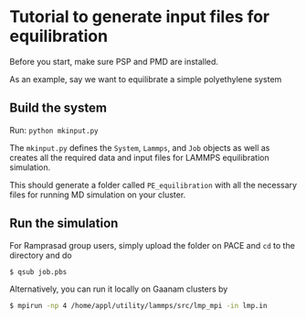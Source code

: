 # Tutorial to generate input files for equilibration

Before you start, make sure PSP and PMD are installed.

As an example, say we want to equilibrate a simple polyethylene system

## Build the system
Run: `python mkinput.py`

The `mkinput.py` defines the `System`, `Lammps`, and `Job` objects as well as creates all the required data and input files for LAMMPS equilibration simulation.

This should generate a folder called `PE_equilibration` with all the necessary files for running MD simulation on your cluster.

## Run the simulation
For Ramprasad group users, simply upload the folder on PACE and `cd` to the directory and do
```bash
$ qsub job.pbs
```

Alternatively, you can run it locally on Gaanam clusters by
```bash
$ mpirun -np 4 /home/appl/utility/lammps/src/lmp_mpi -in lmp.in
```

